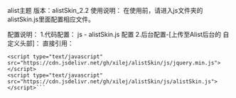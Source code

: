 ﻿alist主题
版本：alistSkin_2.2
使用说明：
在使用前，请进入js文件夹的alistSkin.js里面配置相应文件。

配置说明：
1.代码配置：
js - alistSkin.js 配置
2.后台配置-[上传至Alist后台的 自定义头部]：
直接引用：
```<link rel="stylesheet" type="text/css" href="https://cdn.jsdelivr.net/gh/xilej/alistSkin/css/alistSikn.css" />
<script type="text/javascript" src="https://cdn.jsdelivr.net/gh/xilej/alistSkin/js/jquery.min.js"></script>
<script type="text/javascript" src="https://cdn.jsdelivr.net/gh/xilej/alistSkin/js/alistSkin.js"></script>```



